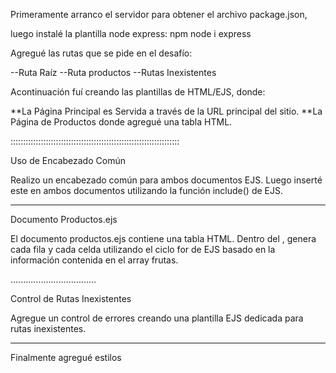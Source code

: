 Primeramente arranco el servidor para obtener el archivo package.json,

luego instalé la plantilla node express:
                            npm node i express

Agregué las rutas que se pide en el desafío:

--Ruta Raíz
--Ruta productos
--Rutas Inexistentes

Acontinuación fuí creando las plantillas de HTML/EJS, donde:

**La Página Principal es Servida a través de la URL principal del sitio.
**La Página de Productos donde agregué una tabla HTML.

:::::::::::::::::::::::::::::::::::::::::::::::::::::::::::::::::::

Uso de Encabezado Común

Realizo un encabezado <head> común para ambos documentos EJS.
Luego inserté este <head> en ambos documentos utilizando la función include() de EJS.

---------------------------------

Documento Productos.ejs

El documento productos.ejs contiene una tabla HTML.
Dentro del <tbody>, genera cada fila <tr> y cada celda <td> utilizando el ciclo for de EJS basado en la información contenida en el array frutas.

..................................

Control de Rutas Inexistentes

Agregue un control de errores creando una plantilla EJS dedicada para rutas inexistentes.

----------------------------------

Finalmente agregué estilos